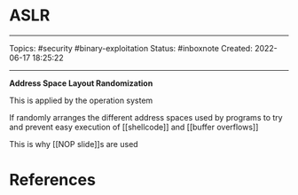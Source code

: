 # ASLR
---
Topics: #security #binary-exploitation
Status: #inboxnote
Created: 2022-06-17 18:25:22

---

**Address Space Layout Randomization**

This is applied by the operation system

If randomly arranges the different address spaces used by programs to try and prevent easy execution of [[shellcode]] and [[buffer overflows]]

This is why [[NOP slide]]s are used

# References
